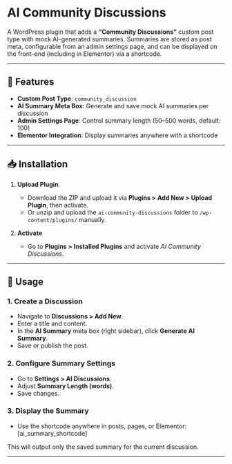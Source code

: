 # AI Community Discussions

A WordPress plugin that adds a **“Community Discussions”** custom post type with mock AI-generated summaries. Summaries are stored as post meta, configurable from an admin settings page, and can be displayed on the front-end (including in Elementor) via a shortcode.

---

## 🚀 Features

- **Custom Post Type**: `community_discussion`
- **AI Summary Meta Box**: Generate and save mock AI summaries per discussion
- **Admin Settings Page**: Control summary length (50–500 words, default: 100)
- **Elementor Integration**: Display summaries anywhere with a shortcode

---

## 📥 Installation

1. **Upload Plugin**

   - Download the ZIP and upload it via **Plugins > Add New > Upload Plugin**, then activate.
   - Or unzip and upload the `ai-community-discussions` folder to `/wp-content/plugins/` manually.

2. **Activate**

   - Go to **Plugins > Installed Plugins** and activate _AI Community Discussions_.

---

## 📝 Usage

### 1. Create a Discussion

- Navigate to **Discussions > Add New**.
- Enter a title and content.
- In the **AI Summary** meta box (right sidebar), click **Generate AI Summary**.
- Save or publish the post.

### 2. Configure Summary Settings

- Go to **Settings > AI Discussions**.
- Adjust **Summary Length (words)**.
- Save changes.

### 3. Display the Summary

- Use the shortcode anywhere in posts, pages, or Elementor: [ai_summary_shortcode]

This will output only the saved summary for the current discussion.

---
